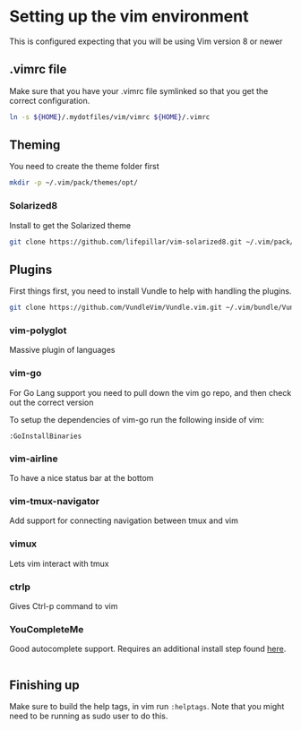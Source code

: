 # Setting up the vim environment

This is configured expecting that you will be using Vim version 8 or newer

## .vimrc file

Make sure that you have your .vimrc file symlinked so that you get the correct configuration.
```sh
ln -s ${HOME}/.mydotfiles/vim/vimrc ${HOME}/.vimrc
```

## Theming

You need to create the theme folder first
```sh
mkdir -p ~/.vim/pack/themes/opt/
```

### Solarized8

Install to get the Solarized theme
```sh
git clone https://github.com/lifepillar/vim-solarized8.git ~/.vim/pack/themes/opt/solarized8
```


## Plugins

First things first, you need to install Vundle to help with handling the
plugins.

```sh
git clone https://github.com/VundleVim/Vundle.vim.git ~/.vim/bundle/Vundle.vim
```

### vim-polyglot

Massive plugin of languages

### vim-go

For Go Lang support you need to pull down the vim go repo, and then check out the correct version

To setup the dependencies of vim-go run the following inside of vim:
```
:GoInstallBinaries
```

### vim-airline

To have a nice status bar at the bottom

### vim-tmux-navigator

Add support for connecting navigation between tmux and vim

### vimux

Lets vim interact with tmux

### ctrlp

Gives Ctrl-p command to vim

### YouCompleteMe

Good autocomplete support.  Requires an additional install step found
[here](https://github.com/ycm-core/YouCompleteMe#installation).

```sh
```

## Finishing up

Make sure to build the help tags, in vim run `:helptags`.  Note that you might need to be running
as sudo user to do this.


